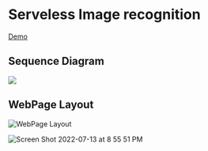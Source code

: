 # Serveless Image recognition
[Demo](https://development.d3fqi7zyz3dbxe.amplifyapp.com/)


## Sequence Diagram
![](https://user-images.githubusercontent.com/15314851/178866939-e3e4ae19-ef6b-4547-ae6f-26769336b4eb.png)

## WebPage Layout
![WebPage Layout](https://user-images.githubusercontent.com/15314851/178906613-64fc8984-71b5-4b45-b41c-608787a4a33c.jpeg)

![Screen Shot 2022-07-13 at 8 55 51 PM](https://user-images.githubusercontent.com/15314851/178906727-f86ec29a-355d-4c14-b60b-8493ffeb3a4e.jpeg)
